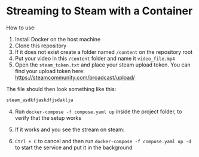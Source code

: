 # Streaming to Steam with a Container

How to use:

1. Install Docker on the host machine
2. Clone this repository
3. If it does not exist create a folder named `/content` on the repository root
3. Put your video in this `/content` folder and name it `video_file.mp4`
4. Open the `steam_token.txt` and place your steam upload token. You can find your upload token
   here: https://steamcommunity.com/broadcast/upload/

The file should then look something like this:
```txt
steam_asdkfjaskdfjsdaklja
```

4. Run `docker-compose -f compose.yaml up` inside the project folder, to verify that the setup works

6. If it works and you see the stream on steam: 
6. `Ctrl + C` to cancel and then run `docker-compose -f compose.yaml up -d`
   to start the service and put it in the background 